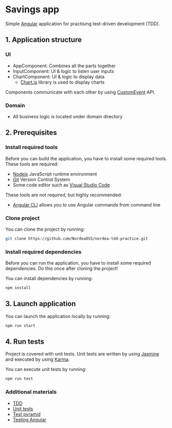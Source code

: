 # Savings app

Simple [Angular](https://angular.dev/) application for practising test-driven development (TDD).

## 1. Application structure

### UI
* AppComponent: Combines all the parts together
* InputComponent: UI & logic to listen user inputs
* ChartComponent: UI & logic to display data
    * [Chart.js](https://www.chartjs.org/) library is used to display charts

Components communicate with each other by using [CustomEvent](https://developer.mozilla.org/en-US/docs/Web/API/CustomEvent) API.

### Domain
* All business logic is located under domain directory

## 2. Prerequisites

### Install required tools
Before you can build the application, you have to install some required tools. These tools are required:
* [Nodejs](https://nodejs.org/en) JavaScript runtime environment
* [Git](https://git-scm.com/) Version Control System
* Some code editor such as [Visual Studio Code](https://code.visualstudio.com/)

These tools are not required, but highly recommended:
* [Angular CLI](https://angular.dev/tools/cli) allows you to use Angular commands from command line

### Clone project
You can clone the project by running:

```bash
git clone https://github.com/NordeaOSS/nordea-tdd-practice.git
```

### Install required dependencies
Before you can run the application, you have to install some required dependencies. Do this once after cloning the project!

You can install dependencies by running:
```bash
npm install
```

## 3. Launch application
You can launch the application locally by running:
```bash
npm run start
```

## 4. Run tests
Project is covered with unit tests. Unit tests are written by using [Jasmine](https://jasmine.github.io/) and executed by using [Karma](https://karma-runner.github.io/latest/index.html).

You can execute unit tests by running:
```bash
npm run test
```

### Additional materials
* [TDD](https://martinfowler.com/bliki/TestDrivenDevelopment.html)
* [Unit tests](https://martinfowler.com/bliki/UnitTest.html)
* [Test pyramid](https://martinfowler.com/bliki/TestPyramid.html)
* [Testing Angular](https://testing-angular.com/)
